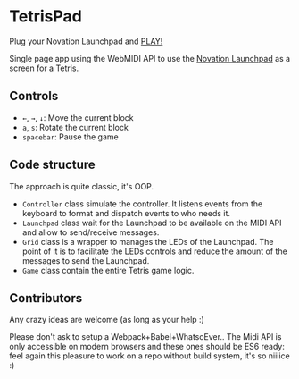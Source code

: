 # TetrisPad

Plug your Novation Launchpad and [PLAY!](http://maxwellito.github.io/tetrispad/)

Single page app using the WebMIDI API to use the [Novation Launchpad](https://global.novationmusic.com/launch/launchpad-mini) as a screen for a Tetris.

## Controls

- `←`, `→`, `↓`: Move the current block
- `a`, `s`: Rotate the current block
- `spacebar`: Pause the game

## Code structure

The approach is quite classic, it's OOP.

- `Controller` class simulate the controller. It listens events from the keyboard to format and dispatch events to who needs it.
- `Launchpad` class wait for the Launchpad to be available on the MIDI API and allow to send/receive messages.
- `Grid` class is a wrapper to manages the LEDs of the Launchpad. The point of it is to facilitate the LEDs controls and reduce the amount of the messages to send the Launchpad.
- `Game` class contain the entire Tetris game logic.


## Contributors

Any crazy ideas are welcome (as long as your help :)

Please don't ask to setup a Webpack+Babel+WhatsoEver.. The Midi API is only accessible on modern browsers and these ones should be ES6 ready: feel again this pleasure to work on a repo without build system, it's so niiiice :)
